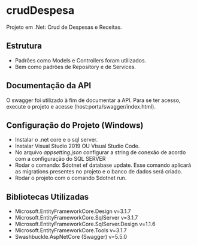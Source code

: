 # crudDespesa
Projeto em .Net: Crud de Despesas e Receitas.

## Estrutura
- Padrões como Models e Controllers foram utilizados.
- Bem como padrões de Repository e de Services.

## Documentação da API
O swagger foi utilizado à fim de documentar a API. Para se ter acesso, execute o projeto e acesse (host:porta/swagger/index.html).

## Configuração do Projeto (Windows)
- Instalar o .net core e o sql server.
- Instalar Visual Studio 2019 OU Visual Studio Code.
- No arquivo *appsetting.json* configurar a string de conexão de acordo com a configuração do SQL SERVER
- Rodar o comando: $dotnet ef database update. Esse comando aplicará as migrations presentes no projeto e o banco de dados será criado.
- Rodar o projeto com o comando $dotnet run.

## Bibliotecas Utilizadas
- Microsoft.EntityFrameworkCore.Design v=3.1.7
- Microsoft.EntityFrameworkCore.SqlServer v=3.1.7
- Microsoft.EntityFrameworkCore.SqlServer.Design v=1.1.6
- Microsoft.EntityFrameworkCore.Tools v=3.1.7
- Swashbuckle.AspNetCore (Swagger) v=5.5.0
